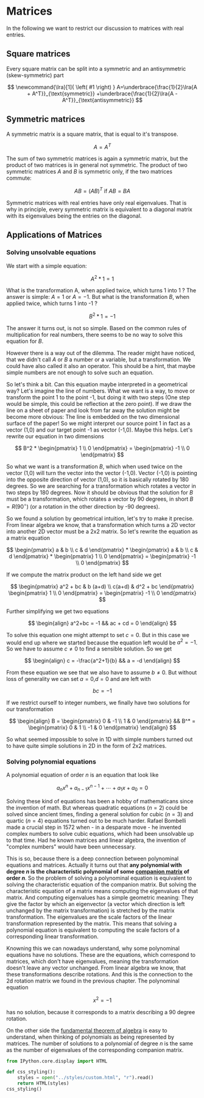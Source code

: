 # Matrices
In the following we want to restrict our discussion to matrices with real entries. 

## Square matrices
Every square matrix can be split into a symmetric and an antisymmetric (skew-symmetric)
part

$$
\newcommand{\lra}[1]{ \left( #1 \right) }
A=\underbrace{\frac{1}{2}\lra{A + A^T}}_{\text{symmetric}}
+\underbrace{\frac{1}{2}\lra{A - A^T}}_{\text{antisymmetric}}
$$

## Symmetric matrices
A symmetric matrix is a square matrix, that is equal to it's transpose.

$$
A = A^T
$$

The sum of two symmetric matrices is again a symmetric matrix, but the product of two matrices is
in general not symmetric. The product of two symmetric matrices $A$ and $B$ is symmetric only, if the two matrices commute:

$$
AB = (AB)^T \ \text{if}\ AB = BA
$$

Symmetric matrices with real entries have only real eigenvalues. That is why in principle, every symmetric
matrix is equivalent to a diagonal matrix with its eigenvalues being the entries on the diagonal.  

## Applications of Matrices
### Solving unsolvable equations
We start with a simple equation:

$$
A^2 * 1 = 1 
$$

What is the transformation A, when applied twice, which turns 1 into 1 ? The answer is simple: $A=1$ or $A=-1$. But what is the transformation $B$, when applied twice, which turns 1 into -1 ?

$$
B^2 * 1 = -1 
$$

The answer it turns out, is not so simple. Based on the common rules of multiplication for real numbers, there seems to be no way to solve this equation for $B$. 

However there is a way out of the dilemma. The reader might have noticed, that we didn't call $A$ or $B$ a number or a variable, but a transformation. We could have also called it also an operator. This should be a hint, that maybe simple numbers are not enough to solve such an equation. 

So let's think a bit. Can this equation maybe interpreted in a geometrical way? Let's imagine the line of numbers. What we want is a way, to move or transform the point 1 to the point -1, but doing it with two steps (One step would be simple, this could be reflection at the zero point). If we draw the line on a sheet of paper and look from far away the solution might be become more obvious: The line is embedded on the two dimensional surface of the paper! So we might interpret our source point 1 in fact as a vector (1,0) and our target point -1 as vector (-1,0). Maybe this helps. Let's rewrite our equation in two dimensions

$$
B^2 * \begin{pmatrix} 1 \\ 0 \end{pmatrix} = \begin{pmatrix} -1 \\ 0 \end{pmatrix} 
$$

So what we want is a transformation $B$, which when used twice on the vector (1,0) will turn the vector into the vector (-1,0). Vector (-1,0) is pointing into the opposite direction of vector (1,0), so it is basically rotated by 180 degrees. So we are searching for a transformation which rotates a vector in two steps by 180 degrees. Now it should be obvious that the solution for $B$ must be a transformation, which rotates a vector by 90 degrees, in short $B = R(90^{\circ})$ (or a rotation in the other direction by -90 degrees).

So we found a solution by geometrical intuition, let's try to make it precise. From linear algebra we know, that a transformation which turns a 2D vector into another 2D vector must be a 2x2 matrix. So let's rewrite the equation as a matrix equation

$$
\begin{pmatrix} a & b \\ c & d \end{pmatrix} * \begin{pmatrix} a & b \\ c & d \end{pmatrix} * \begin{pmatrix} 1 \\ 0 \end{pmatrix} = \begin{pmatrix} -1 \\ 0 \end{pmatrix} 
$$

If we compute the matrix product on the left hand side we get

$$
\begin{pmatrix} a^2 + bc & b (a+d) \\ c(a+d) & d^2 + bc \end{pmatrix} \begin{pmatrix} 1 \\ 0 \end{pmatrix} = \begin{pmatrix} -1 \\ 0 \end{pmatrix} 
$$

Further simplifying we get two equations

$$
\begin{align}
a^2+bc = -1 && ac + cd = 0
\end{align}
$$

To solve this equation one might attempt to set $c=0$. But in this case we would end up where we started because the equation left would be $a^2=-1$. So we have to assume $c \neq 0$ to find a sensible solution. So we get

$$
\begin{align}
c = -\frac{a^2+1}{b} && a = -d
\end{align}
$$

From these equation we see that we also have to assume $b \neq 0$. But without loss of generality we can set $a=0$,$d=0$ and are left with

$$
bc = -1
$$

If we restrict ourself to integer numbers, we finally have two solutions for our transformation

$$
\begin{align}
B = \begin{pmatrix} 0 & -1 \\ 1 & 0 \end{pmatrix}  && B^* = \begin{pmatrix} 0 & 1 \\ -1 & 0 \end{pmatrix}
\end{align}
$$

So what seemed impossible to solve in 1D with simple numbers turned out to have quite simple solutions in 2D in the form of 2x2 matrices.

### Solving polynomial equations
A polynomial equation of order $n$ is an equation that look like

$$
a_nx^n + a_{n-1}x^{n-1} + \cdots + a_1 x + a_0 = 0
$$

Solving these kind of equations has been a hobby of mathematicans since the invention of math. 
But whereas quadratic equations ($n=2$) could be solved since ancient times, finding a 
general solution for cubic ($n=3$) and quartic ($n=4$) equations turned out to be much harder. 
Rafael Bombelli made a crucial step in 1572 when - in a desparate move - he invented complex 
numbers to solve cubic equations, which had been unsolvable up to that time. Had he known matrices
and linear algebra, the invention of "complex numbers" would have been unnecessary.

This is so, because there is a deep connection between polynominal equations and matrices. Actually
it turns out that **any polynomial with degree $n$ is the characteristic polynomial of 
some [companion matrix](https://en.wikipedia.org/wiki/Companion_matrix) of order $n$**. So the problem of solving a polynominal equation is equivalent 
to solving the characteristic equation of the companion matrix. But solving the characteristic 
equation of a matrix means computing the eigenvalues of that matrix. And computing eigenvalues has 
a simple geometric meaning: They give the factor by which an eigenvector 
(a vector which direction is left unchanged by the matrix transformation) is stretched by 
the matrix transformation. The eigenvalues are the scale factors of the linear transformation 
represented by the matrix. This means that solving a polynomial equation is equivalent to computing
the scale factors of a corresponding linear transformation.

Knowning this we can nowadays understand, why some polynominal equations have no solutions.
These are the equations, which correspond to matrices, which don't have eigenvalues, meaning the
transformation doesn't leave any vector unchanged. From linear algebra we know, that these 
transformations describe rotations. And this is the connection to the 2d rotation matrix we found 
in the previous chapter. The polynominal equation 

$$
x^2 = -1
$$

has no solution, because it corresponds to a matrix describing a 90 degree rotation. 

On the other side the [fundamental theorem of algebra](https://en.wikipedia.org/wiki/Fundamental_theorem_of_algebra) is easy to understand, when thinking of polynomials as being represented by matrices. The number of solutions to a polynomial of degree $n$ is the same as the number of eigenvalues of the corresponding companion matrix.


```python
from IPython.core.display import HTML

def css_styling():
    styles = open("../styles/custom.html", "r").read()
    return HTML(styles)
css_styling()
```




<style>

    @import url('http://fonts.googleapis.com/css?family=Crimson+Text');
    @import url('http://fonts.googleapis.com/css?family=Source+Code+Pro');

    /* Change code font */
    .CodeMirror pre {
        font-family: 'Source Code Pro', Consolas, monocco, monospace;
    }

    div.input_area {
        width: 60em;
    }

    div.cell{
        width: 60em;
        margin-left: auto;
        margin-right:auto;
    }

    div.text_cell {
        width: 60em;
        margin-left: auto;
        margin-right: auto;
    }

    div.text_cell_render {
        text-align: justify;
        font-family: "Crimson Text";
        font-size: 18pt;
        line-height: 145%;
    }

    div.text_cell_render h1 {
        font-size: 30pt;
    }

    div.text_cell_render h2 {
        font-size: 24pt;
    }

    div.text_cell_render h3 {
        font-size: 20pt;
    }

    .prompt{
        display: None;
    }
</style>





```python

```
